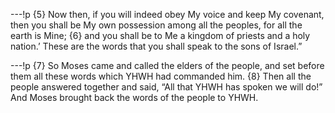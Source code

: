 ---!p
{5} Now then, if you will indeed obey My voice and keep My covenant, then you shall be My own possession among all the peoples, for all the earth is Mine; {6} and you shall be to Me a kingdom of priests and a holy nation.’ These are the words that you shall speak to the sons of Israel.”

---!p
{7} So Moses came and called the elders of the people, and set before them all these words which YHWH had commanded him. {8} Then all the people answered together and said, “All that YHWH has spoken we will do!” And Moses brought back the words of the people to YHWH.